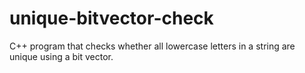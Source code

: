# unique-bitvector-check
C++ program that checks whether all lowercase letters in a string are unique using a bit vector.
